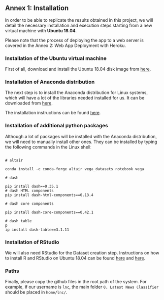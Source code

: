 ## Annex 1: Installation



In order to be able to replicate the results obtained in this project, we will detail the necessary installation and execution steps starting from a new virtual machine with **Ubuntu 18.04**.



Please note that the process of deploying the app to a web server is covered in the Annex 2: Web App Deployment with Heroku.



### Installation of the Ubuntu virtual machine



First of all, download and install the Ubuntu 18.04 disk image from [here](https://www.ubuntu.com/download/desktop).



### Installation of Anaconda distribution



The next step is to install the Anaconda distribution for Linux systems, which will have a lot of the libraries needed installed for us. It can be downloaded from [here](https://www.anaconda.com/download/#linux).



The installation instructions can be found [here](http://docs.anaconda.com/anaconda/install/linux/).



### Installation of additional python packages



Although a lot of packages will be installed with the Anaconda distribution, we will need to manually install other ones. They can be installed by typing the following commands in the Linux shell:



```

# altair

conda install -c conda-forge altair vega_datasets notebook vega

# dash

pip install dash==0.35.1
# dash HTML components
pip install dash-html-components==0.13.4

# dash core components

pip install dash-core-components==0.42.1

# dash table
p
ip install dash-table==3.1.11

```
	


### Installation of RStudio



We will also need RStudio for the Dataset creation step. Instructions on how to install R and RStudio on Ubuntu 18.04 can be found [here](https://www.digitalocean.com/community/tutorials/how-to-install-r-on-ubuntu-18-04) and [here](https://www.rstudio.com/products/rstudio/download/).



### Paths



Finally, please copy the github files in the root path of the system. For example, if our username is `lnc`, the main folder `0. Latest News Classifier` should be placed in `home/lnc/`. 


